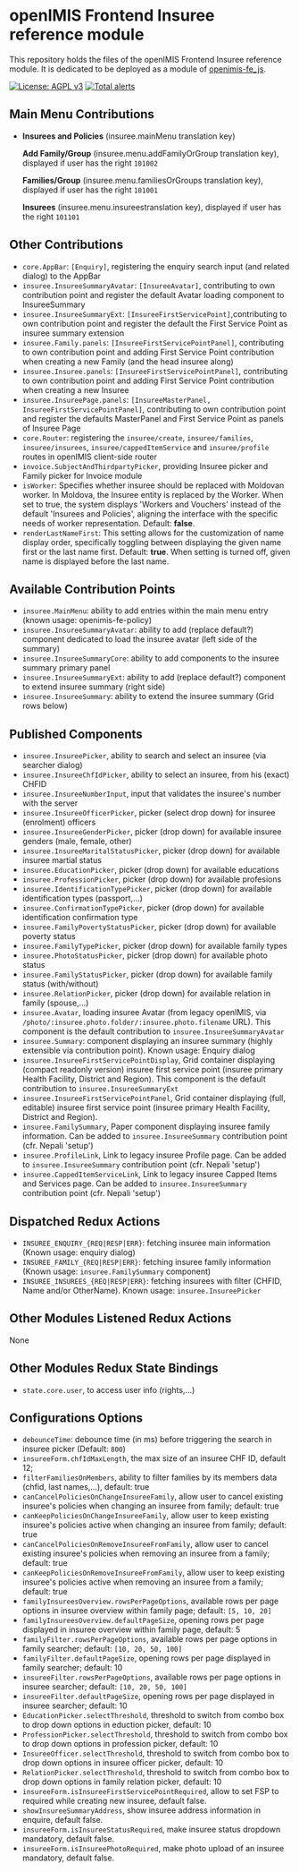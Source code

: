 # openIMIS Frontend Insuree reference module

This repository holds the files of the openIMIS Frontend Insuree reference module.
It is dedicated to be deployed as a module of [openimis-fe_js](https://github.com/openimis/openimis-fe_js).

[![License: AGPL v3](https://img.shields.io/badge/License-AGPL%20v3-blue.svg)](https://www.gnu.org/licenses/agpl-3.0)
[![Total alerts](https://img.shields.io/lgtm/alerts/g/openimis/openimis-fe-insuree_js.svg?logo=lgtm&logoWidth=18)](https://lgtm.com/projects/g/openimis/openimis-fe-insuree_js/alerts/)

## Main Menu Contributions

- **Insurees and Policies** (insuree.mainMenu translation key)

  **Add Family/Group** (insuree.menu.addFamilyOrGroup translation key), displayed if user has the right `101002`

  **Families/Group** (insuree.menu.familiesOrGroups translation key), displayed if user has the right `101001`

  **Insurees** (insuree.menu.insureestranslation key), displayed if user has the right `101101`

## Other Contributions

- `core.AppBar`: `[Enquiry]`, registering the enquiry search input (and related dialog) to the AppBar
- `insuree.InsureeSummaryAvatar`: `[InsureeAvatar]`, contributing to own contribution point and register the default Avatar loading component to InsureeSummary
- `insuree.InsureeSummaryExt`: `[InsureeFirstServicePoint]`,contributing to own contribution point and register the default the First Service Point as insuree summary extension
- `insuree.Family.panels`: `[InsureeFirstServicePointPanel]`, contributing to own contribution point and adding First Service Point contribution when creating a new Family (and the head insuree along)
- `insuree.Insuree.panels`: `[InsureeFirstServicePointPanel]`, contributing to own contribution point and adding First Service Point contribution when creating a new Insuree
- `insuree.InsureePage.panels`: `[InsureeMasterPanel, InsureeFirstServicePointPanel]`, contributing to own contribution point and register the defaults MasterPanel and First Service Point as panels of Insuree Page
- `core.Router`: registering the `insuree/create`, `insuree/families`, `insuree/insurees`, `insuree/cappedItemService` and `insuree/profile` routes in openIMIS client-side router
- `invoice.SubjectAndThirdpartyPicker`, providing Insuree picker and Family picker for Invoice module
- `isWorker`: Specifies whether insuree should be replaced with Moldovan worker. In Moldova, the Insuree entity is replaced by the Worker. When set to true, the system displays 'Workers and Vouchers' instead of the default 'Insurees and Policies', aligning the interface with the specific needs of worker representation. Default: __false__.
- `renderLastNameFirst`: This setting allows for the customization of name display order, specifically toggling between displaying the given name first or the last name first. Default: __true__. When setting is turned off, given name is displayed before the last name.

## Available Contribution Points

- `insuree.MainMenu`: ability to add entries within the main menu entry (known usage: openimis-fe-policy)
- `insuree.InsureeSummaryAvatar`: ability to add (replace default?) component dedicated to load the insuree avatar (left side of the summary)
- `insuree.InsureeSummaryCore`: ability to add components to the insuree summary primary panel
- `insuree.InsureeSummaryExt`: ability to add (replace default?) component to extend insuree summary (right side)
- `insuree.InsureeSummary`: ability to extend the insuree summary (Grid rows below)

## Published Components

- `insuree.InsureePicker`, ability to search and select an insuree (via searcher dialog)
- `insuree.InsureeChfIdPicker`, ability to select an insuree, from his (exact) CHFID
- `insuree.InsureeNumberInput`, input that validates the insuree's number with the server
- `insuree.InsureeOfficerPicker`, picker (select drop down) for insuree (enrolment) officers
- `insuree.InsureeGenderPicker`, picker (drop down) for available insuree genders (male, female, other)
- `insuree.InsureeMaritalStatusPicker`, picker (drop down) for available insuree martial status
- `insuree.EducationPicker`, picker (drop down) for available educations
- `insuree.ProfessionPicker`, picker (drop down) for available profesions
- `insuree.IdentificationTypePicker`, picker (drop down) for available identification types (passport,...)
- `insuree.ConfirmationTypePicker`, picker (drop down) for available identification confirmation type
- `insuree.FamilyPovertyStatusPicker`, picker (drop down) for available poverty status
- `insuree.FamilyTypePicker`, picker (drop down) for available family types
- `insuree.PhotoStatusPicker`, picker (drop down) for available photo status
- `insuree.FamilyStatusPicker`, picker (drop down) for available family status (with/without)
- `insuree.RelationPicker`, picker (drop down) for available relation in family (spouse,...)
- `insuree.Avatar`, loading insuree Avatar (from legacy openIMIS, via `/photo/:insuree.photo.folder/:insuree.photo.filename` URL). This component is the default contribution to `insuree.InsureeSummaryAvatar`
- `insuree.Summary`: component displaying an insuree summary (highly extensible via contribution point). Known usage: Enquiry dialog
- `insuree.InsureeFirstServicePointDisplay`, Grid container displaying (compact readonly version) insuree first service point (insuree primary Health Facility, District and Region). This component is the default contribution to `insuree.InsureeSummaryExt`
- `insuree.InsureeFirstServicePointPanel`, Grid container displaying (full, editable) insuree first service point (insuree primary Health Facility, District and Region).
- `insuree.FamilySummary`, Paper component displaying insuree family information. Can be added to `insuree.InsureeSummary` contribution point (cfr. Nepali 'setup')
- `insuree.ProfileLink`, Link to legacy insuree Profile page. Can be added to `insuree.InsureeSummary` contribution point (cfr. Nepali 'setup')
- `insuree.CappedItemServiceLink`, Link to legacy insuree Capped Items and Services page. Can be added to `insuree.InsureeSummary` contribution point (cfr. Nepali 'setup')

## Dispatched Redux Actions

- `INSUREE_ENQUIRY_{REQ|RESP|ERR}`: fetching insuree main information (Known usage: enquiry dialog)
- `INSUREE_FAMILY_{REQ|RESP|ERR}`: fetching insuree family information (Known usage: `insuree.FamilySummary` component)
- `INSUREE_INSUREES_{REQ|RESP|ERR}`: fetching insurees with filter (CHFID, Name and/or OtherName). Known usage: `insuree.InsureePicker`

## Other Modules Listened Redux Actions

None

## Other Modules Redux State Bindings

- `state.core.user`, to access user info (rights,...)

## Configurations Options

- `debounceTime`: debounce time (in ms) before triggering the search in insuree picker (Default: `800`)
- `insureeForm.chfIdMaxLength`, the max size of an insuree CHF ID, default 12;
- `filterFamiliesOnMembers`, ability to filter families by its members data (chfid, last names,...), default: true
- `canCancelPoliciesOnChangeInsureeFamily`, allow user to cancel existing insuree's policies when changing an insuree from family; default: true
- `canKeepPoliciesOnChangeInsureeFamily`, allow user to keep existing insuree's policies active when changing an insuree from family; default: true
- `canCancelPoliciesOnRemoveInsureeFromFamily`, allow user to cancel existing insuree's policies when removing an insuree from a family; default: true
- `canKeepPoliciesOnRemoveInsureeFromFamily`, allow user to keep existing insuree's policies active when removing an insuree from a family; default: true
- `familyInsureesOverview.rowsPerPageOptions`, available rows per page options in insuree overview within family page; default: `[5, 10, 20]`
- `familyInsureesOverview.defaultPageSize`, opening rows per page displayed in insuree overview within family page, default: 5
- `familyFilter.rowsPerPageOptions`, available rows per page options in family searcher; default: `[10, 20, 50, 100]`
- `familyFilter.defaultPageSize`, opening rows per page displayed in family searcher; default: 10
- `insureeFilter.rowsPerPageOptions`, available rows per page options in insuree searcher; default: `[10, 20, 50, 100]`
- `insureeFilter.defaultPageSize`, opening rows per page displayed in insuree searcher; default: 10
- `EducationPicker.selectThreshold`, threshold to switch from combo box to drop down options in eduction picker, default: 10
- `ProfessionPicker.selectThreshold`, threshold to switch from combo box to drop down options in profession picker, default: 10
- `InsureeOfficer.selectThreshold`, threshold to switch from combo box to drop down options in insuree officer picker, default: 10
- `RelationPicker.selectThreshold`, threshold to switch from combo box to drop down options in family relation picker, default: 10
- `insureeForm.isInsureeFirstServicePointRequired`, allow to set FSP to required while creating new insuree, default false.
- `showInsureeSummaryAddress`, show insuree address information in enquire, default false.
- `insureeForm.isInsureeStatusRequired`, make insuree status dropdown mandatory, default false.
- `insureeForm.isInsureePhotoRequired`, make photo upload of an insuree mandatory, default false.
